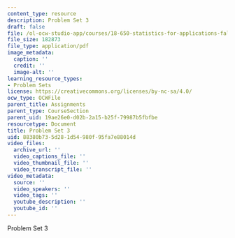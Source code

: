 ```yaml
---
content_type: resource
description: Problem Set 3
draft: false
file: /ol-ocw-studio-app/courses/18-650-statistics-for-applications-fall-2016/88380b735d281d54980f95fa7e88014d_MIT18_650F16_PSet3.pdf
file_size: 182873
file_type: application/pdf
image_metadata:
  caption: ''
  credit: ''
  image-alt: ''
learning_resource_types:
- Problem Sets
license: https://creativecommons.org/licenses/by-nc-sa/4.0/
ocw_type: OCWFile
parent_title: Assignments
parent_type: CourseSection
parent_uid: 19ae26e0-d02b-2a15-b25f-79987b5fbfbe
resourcetype: Document
title: Problem Set 3
uid: 88380b73-5d28-1d54-980f-95fa7e88014d
video_files:
  archive_url: ''
  video_captions_file: ''
  video_thumbnail_file: ''
  video_transcript_file: ''
video_metadata:
  source: ''
  video_speakers: ''
  video_tags: ''
  youtube_description: ''
  youtube_id: ''
---
```

Problem Set 3